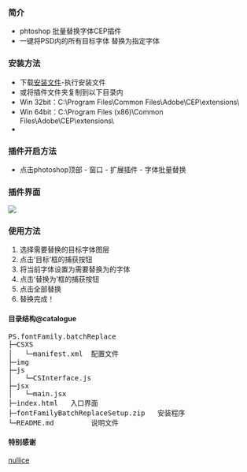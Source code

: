 ### 简介
- phtoshop 批量替换字体CEP插件
- 一键将PSD内的所有目标字体 替换为指定字体

### 安装方法
- 下载<a href="https://github.com/wuhaha2020/PS.fontFamily.batchReplace/blob/main/fontFamilyBatchReplaceSetup.zip" download="ps字体批量替换插件.zip">安装文件</a>-执行安装文件
- 或将插件文件夹复制到以下目录内
- Win 32bit：C:\Program Files\Common Files\Adobe\CEP\extensions\
- Win 64bit：C:\Program Files (x86)\Common Files\Adobe\CEP\extensions\
- 
### 插件开启方法
- 点击photoshop顶部 - 窗口 - 扩展插件 - 字体批量替换

### 插件界面
<img src="http://visa.ithanhua.cn/images/ui.png">

### 使用方法
1. 选择需要替换的目标字体图层
2. 点击‘目标’框的捕获按钮
3. 将当前字体设置为需要替换为的字体
4. 点击‘替换为’框的捕获按钮
5. 点击全部替换
6. 替换完成！

#### 目录结构@catalogue
<pre>
PS.fontFamily.batchReplace
├─CSXS						
│	└─manifest.xml 	配置文件
├─img							
├─js							
│	└─CSInterface.js  
├─jsx
│	└─main.jsx 		
├─index.html   入口界面
├─fontFamilyBatchReplaceSetup.zip   安装程序
└─README.md			说明文件
</pre>

#### 特别感谢
[nullice](https://github.com/nullice)



